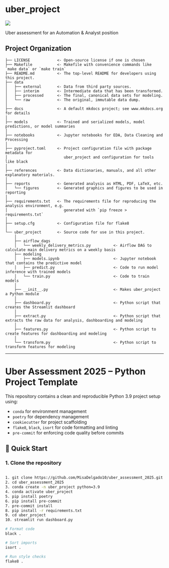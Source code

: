# uber_project

<a target="_blank" href="https://cookiecutter-data-science.drivendata.org/">
    <img src="https://img.shields.io/badge/CCDS-Project%20template-328F97?logo=cookiecutter" />
</a>

Uber assessment for an Automation & Analyst position

## Project Organization

```
├── LICENSE            <- Open-source license if one is chosen
├── Makefile           <- Makefile with convenience commands like `make data` or `make train`
├── README.md          <- The top-level README for developers using this project.
├── data
│   ├── external       <- Data from third party sources.
│   ├── interim        <- Intermediate data that has been transformed.
│   ├── processed      <- The final, canonical data sets for modeling.
│   └── raw            <- The original, immutable data dump.
│
├── docs               <- A default mkdocs project; see www.mkdocs.org for details
│
├── models             <- Trained and serialized models, model predictions, or model summaries
│
├── notebooks          <- Jupyter notebooks for EDA, Data Cleaning and Processing
│
├── pyproject.toml     <- Project configuration file with package metadata for 
│                         uber_project and configuration for tools like black
│
├── references         <- Data dictionaries, manuals, and all other explanatory materials.
│
├── reports            <- Generated analysis as HTML, PDF, LaTeX, etc.
│   └── figures        <- Generated graphics and figures to be used in reporting
│
├── requirements.txt   <- The requirements file for reproducing the analysis environment, e.g.
│                         generated with `pip freeze > requirements.txt`
│
├── setup.cfg          <- Configuration file for flake8
│
└── uber_project       <- Source code for use in this project.
    │
    ├── airflow_dags                
    │   └── weekly_delivery_metrics.py          <- Airflow DAG to calculate main delivery metrics on a weekly basis
    ├── modeling                
    │   ├── models.ipynb                        <- Jupyter notebook that contains the predictive model    
    │   ├── predict.py                          <- Code to run model inference with trained models          
    │   └── train.py                            <- Code to train models
    │
    ├── __init__.py                             <- Makes uber_project a Python module
    │
    ├── dashboard.py                            <- Python script that creates the Streamlit dashboard
    │
    ├── extract.py                              <- Python script that extracts the raw data for analysis, dashboarding and modeling
    │
    ├── features.py                             <- Python script to create features for dashboarding and modeling
    │
    └── transform.py                            <- Python script to transform features for modeling
```

--------

# Uber Assessment 2025 – Python Project Template

This repository contains a clean and reproducible Python 3.9 project setup using:

- `conda` for environment management
- `poetry` for dependency management
- `cookiecutter` for project scaffolding
- `flake8`, `black`, `isort` for code formatting and linting
- `pre-commit` for enforcing code quality before commits

## 🚀 Quick Start

### 1. Clone the repository

```bash

1. git clone https://github.com/MisaDelgado10/uber_assessment_2025.git
2. cd uber_assessment_2025
3. conda create -n uber_project python=3.9
4. conda activate uber_project
5. pip install poetry
6. pip install pre-commit
7. pre-commit install
8. pip install -r requirements.txt 
9. cd uber_project
10. streamlit run dashboard.py

# Format code
black .

# Sort imports
isort .

# Run style checks
flake8 .
